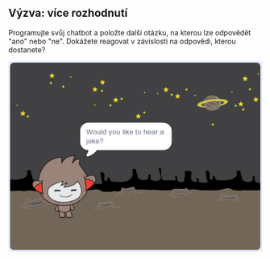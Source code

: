 ## Výzva: více rozhodnutí

Programujte svůj chatbot a položte další otázku, na kterou lze odpovědět "ano" nebo "ne". Dokážete reagovat v závislosti na odpovědi, kterou dostanete?

![screenshot](images/chatbot-joke.png)